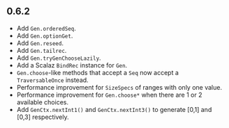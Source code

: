 ## 0.6.2

* Add `Gen.orderedSeq`.
* Add `Gen.optionGet`.
* Add `Gen.reseed`.
* Add `Gen.tailrec`.
* Add `Gen.tryGenChooseLazily`.
* Add a Scalaz `BindRec` instance for `Gen`.
* `Gen.choose`-like methods that accept a `Seq` now accept a `TraversableOnce` instead.
* Performance improvement for `SizeSpecs` of ranges with only one value.
* Performance improvement for `Gen.choose*` when there are 1 or 2 available choices.
* Add `GenCtx.nextInt1()` and `GenCtx.nextInt3()` to generate [0,1] and [0,3] respectively.